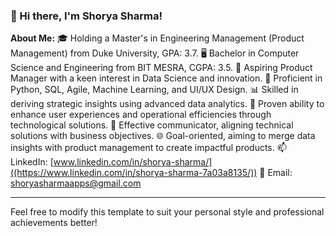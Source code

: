 
<!--
**shorya-sharma1/shorya-sharma1** is a ✨ _special_ ✨ repository because its `README.md` (this file) appears on your GitHub profile.

Here are some ideas to get you started:

- 🔭 I’m currently working on ...
- 🌱 I’m currently learning ...
- 👯 I’m looking to collaborate on ...
- 🤔 I’m looking for help with ...
- 💬 Ask me about ...
- 📫 How to reach me: ...
- 😄 Pronouns: ...
- ⚡ Fun fact: ...
-->

### 👋 Hi there, I'm Shorya Sharma!
**About Me:**
🎓 Holding a Master's in Engineering Management (Product Management) from Duke University, GPA: 3.7.
🖥️ Bachelor in Computer Science and Engineering from BIT MESRA, CGPA: 3.5.
🎯 Aspiring Product Manager with a keen interest in Data Science and innovation.
🐍 Proficient in Python, SQL, Agile, Machine Learning, and UI/UX Design.
📊 Skilled in deriving strategic insights using advanced data analytics.
🌟 Proven ability to enhance user experiences and operational efficiencies through technological solutions.
🤝 Effective communicator, aligning technical solutions with business objectives.
🌐 Goal-oriented, aiming to merge data insights with product management to create impactful products.
📫 LinkedIn: [www.linkedin.com/in/shorya-sharma/]((https://www.linkedin.com/in/shorya-sharma-7a03a8135/))
🔗 Email: shoryasharmaapps@gmail.com

---

Feel free to modify this template to suit your personal style and professional achievements better!
